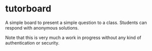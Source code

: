 # tutorboard
A simple board to present a simple question to a class. Students can respond with anonymous solutions.

Note that this is very much a work in progress without any kind of authentication or security.
